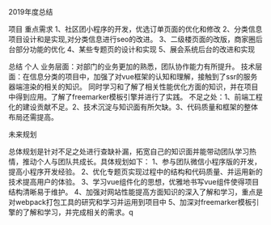 2019年度总结

项目
重点需求
1、社区团小程序的开发，优选订单页面的优化和修改
2、分类信息项目设计和是实现,对分类信息进行seo的改进。
3、二级楼页面的改版，商家圈后台部分功能的优化
4、某些专题页的设计和实现
5、展会系统后台的改进和实现


总结
个人
业务层面：对部门的业务更加的熟悉，团队协作能力有所提升。
技术层面：在信息分类的项目中，加强了对vue框架的认知和理解，接触到了ssr的服务器端渲染的相关的知识。
同时学习和了解了相关性能优化方面的知识，并在项目中得到应用。了解了freemarker模板引擎并进行了实践。
不足之处：1、前端工程化的建设贡献不足。2、技术沉淀与知识面有所欠缺。3、代码质量和框架的整体布局还需提高。


未来规划

总体规划是针对不足之处进行查缺补漏，拓宽自己的知识面并能带动团队学习热情，推动个人与团队共成长。具体规划如下：
1、参与团队微信小程序版的开发，提高小程序开发经验。
2、优化专题页实现过程中的结构和代码质量、并运用新的技术提高用户的体验。
3、学习vue组件化的思想，优雅地书写vue组件使得项目结构清晰易于维护。
4、加强对网站性能提高方面知识的深入了解和学习，重点是对webpack打包工具的研究和学习并运用到项目中
5、加深对freemarker模板引擎的了解和学习，并完成相关的需求。q